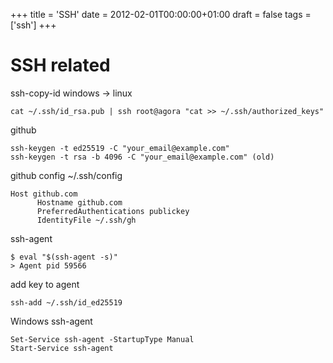 +++
title = 'SSH'
date = 2012-02-01T00:00:00+01:00
draft = false
tags = ['ssh']
+++

# SSH related

ssh-copy-id windows -> linux

```
cat ~/.ssh/id_rsa.pub | ssh root@agora "cat >> ~/.ssh/authorized_keys"
```

github

```
ssh-keygen -t ed25519 -C "your_email@example.com"
ssh-keygen -t rsa -b 4096 -C "your_email@example.com" (old)
```

github config ~/.ssh/config

```
Host github.com
      Hostname github.com
      PreferredAuthentications publickey
      IdentityFile ~/.ssh/gh
```


ssh-agent

```
$ eval "$(ssh-agent -s)"
> Agent pid 59566
```` 

add key to agent

```
ssh-add ~/.ssh/id_ed25519 
```

Windows ssh-agent

```
Set-Service ssh-agent -StartupType Manual
Start-Service ssh-agent
```